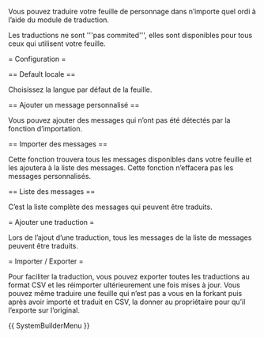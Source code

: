 Vous pouvez traduire votre feuille de personnage dans n’importe quel ordi à l’aide du module de traduction.

Les traductions ne sont '''pas commited''', elles sont disponibles pour tous ceux qui utilisent votre feuille.

= Configuration =

== Default locale ==

Choisissez la langue par défaut de la feuille.

== Ajouter un message personnalisé ==

Vous pouvez ajouter des messages qui n’ont pas été détectés par la fonction d’importation.

== Importer des messages ==

Cette fonction trouvera tous les messages disponibles dans votre feuille et les ajoutera à la liste des messages. Cette fonction n’effacera pas les messages personnalisés.

== Liste des messages ==

C’est la liste complète des messages qui peuvent être traduits.

= Ajouter une traduction =

Lors de l’ajout d’une traduction, tous les messages de la liste de messages peuvent être traduits.

= Importer / Exporter =

Pour faciliter la traduction, vous pouvez exporter toutes les traductions au format CSV et les réimporter ultérieurement une fois mises à jour. Vous pouvez même traduire une feuille qui n’est pas a vous en la forkant puis après avoir importé et traduit en CSV, la donner au propriétaire pour qu’il l’exporte sur l’original.

{{ SystemBuilderMenu }}